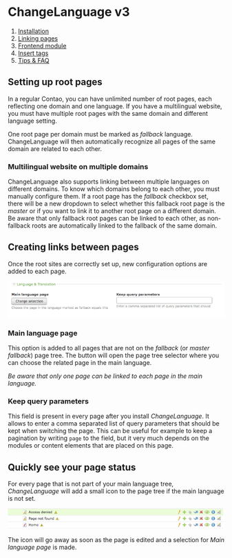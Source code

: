 # ChangeLanguage v3

1. [Installation](installation.md)
2. [Linking pages](pages.md)
3. [Frontend module](frontend-module.md)
4. [Insert tags](inserttags.md)
5. [Tips & FAQ](tips-faq.md)


## Setting up root pages

In a regular Contao, you can have unlimited number of root pages, each
reflecting one domain and one language. If you have a multilingual website, you
must have multiple root pages with the same domain and different language
setting.

One root page per domain must be marked as *fallback* language. ChangeLanguage
will then automatically recognize all pages of the same domain are related to
each other.


### Multilingual website on multiple domains

ChangeLanguage also supports linking between multiple languages on different
domains. To know which domains belong to each other, you must manually configure
them. If a root page has the *fallback* checkbox set, there will be a new
dropdown to select whether this fallback root page is the *master* or if you
want to link it to another root page on a different domain. Be aware that only
fallback root pages can be linked to each other, as non-fallback roots are
automatically linked to the fallback of the same domain.


## Creating links between pages

Once the root sites are correctly set up, new configuration options are added to
each page.

![](images/linking-pages.png)


### Main language page

This option is added to all pages that are not on the *fallback*
(or *master fallback*) page tree. The button will open the page tree selector
where you can choose the related page in the main language.

*Be aware that only one page can be linked to each page in the main language.*


### Keep query parameters

This field is present in every page after you install *ChangeLanguage*.
It allows to enter a comma separated list of query parameters that should be
kept when switching the page. This can be useful for example to keep a
pagination by writing `page` to the field, but it very much depends on the
modules or content elements that are placed on this page.


## Quickly see your page status

For every page that is not part of your main language tree, *ChangeLanguage*
will add a small icon to the page tree if the main language is not set.

![](images/language-missing.png)

The icon will go away as soon as the page is edited and a selection for
*Main language page* is made.
